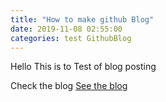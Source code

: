 ```yaml
---
title: "How to make github Blog"
date: 2019-11-08 02:55:00
categories: test GithubBlog
---
```


Hello This is to Test of blog posting

Check the blog [See the blog]

[See the blog]: https://dreamgonfly.github.io/2018/01/27/jekyll-remote-theme.html